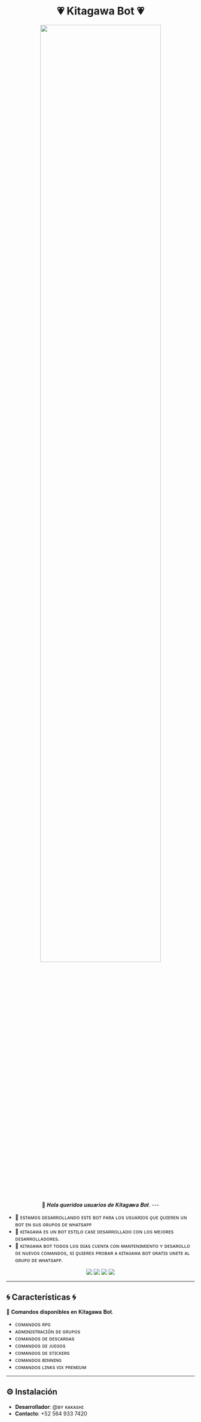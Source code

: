 <h1 align="center">💗 Kitagawa Bot 💗</h1>

<p align="center">
  <img src="https://qu.ax/HioNU.jpg" width="80%">
</p>

<p align="center">
🍒 𝑯𝒐𝒍𝒂 𝒒𝒖𝒆𝒓𝒊𝒅𝒐𝒔 𝒖𝒔𝒖𝒂𝒓𝒊𝒐𝒔 𝒅𝒆 𝑲𝒊𝒕𝒂𝒈𝒂𝒘𝒂 𝑩𝒐𝒕.
---
 
 - 🎀 ᴇsᴛᴀᴍᴏs ᴅᴇsᴀʀʀᴏʟʟᴀɴᴅᴏ ᴇsᴛᴇ ʙᴏᴛ ᴘᴀʀᴀ ʟᴏs ᴜsᴜᴀʀɪᴏs ǫᴜᴇ ǫᴜɪᴇʀᴇɴ ᴜɴ ʙᴏᴛ ᴇɴ sᴜs ɢʀᴜᴘᴏs ᴅᴇ ᴡʜᴀᴛsᴀᴘᴘ
 - 🎀 ᴋɪᴛᴀɢᴀᴡᴀ ᴇs ᴜɴ ʙᴏᴛ ᴇsᴛɪʟᴏ ᴄᴀsᴇ ᴅᴇsᴀʀʀᴏʟʟᴀᴅᴏ ᴄᴏɴ ʟᴏs ᴍᴇᴊᴏʀᴇs ᴅᴇsᴀʀʀᴏʟʟᴀᴅᴏʀᴇs.
 - 🎀 ᴋɪᴛᴀɢᴀᴡᴀ ʙᴏᴛ ᴛᴏᴅᴏs ʟᴏs ᴅɪᴀs ᴄᴜᴇɴᴛᴀ ᴄᴏɴ ᴍᴀɴᴛᴇɴɪᴍɪᴇɴᴛᴏ ʏ ᴅᴇsᴀʀᴏʟʟᴏ ᴅᴇ ɴᴜᴇᴠᴏs ᴄᴏᴍᴀɴᴅᴏs, sɪ ǫᴜɪᴇʀᴇs ᴘʀᴏʙᴀʀ ᴀ ᴋɪᴛᴀɢᴀᴡᴀ ʙᴏᴛ ɢʀᴀᴛɪs ᴜɴᴇᴛᴇ ᴀʟ ɢʀᴜᴘᴏ ᴅᴇ ᴡʜᴀᴛsᴀᴘᴘ.</p>

<p align="center">
  <a href="https://chat.whatsapp.com/CHRr2oXifFgHUcM0quJEKi"><img src="https://img.shields.io/badge/WhatsApp-Kitagawa-25D366?style=for-the-badge&logo=whatsapp&logoColor=white" /></a>
  <a href="https://www.facebook.com/profile.php?id=100088016272040"><img src="https://img.shields.io/badge/Facebook-Kitagawa-1877F2?style=for-the-badge&logo=facebook&logoColor=white" /></a>
  <a href="https://www.instagram.com/fx_kakashi_bots?igsh=em8xdnh1Y3UzZTl4"><img src="https://img.shields.io/badge/Instagram-Kitagawa-E4405F?style=for-the-badge&logo=instagram&logoColor=white" /></a>
  <a href="https://t.me/KakashiBins"><img src="https://img.shields.io/badge/Telegram-Kitagawa-0088cc?style=for-the-badge&logo=telegram&logoColor=white" /></a>
</p>

---

## 🌀 Características 🌀


🌹 𝐂𝐨𝐦𝐚𝐧𝐝𝐨𝐬 𝐝𝐢𝐬𝐩𝐨𝐧𝐢𝐛𝐥𝐞𝐬 𝐞𝐧 𝐊𝐢𝐭𝐚𝐠𝐚𝐰𝐚 𝐁𝐨𝐭. 
- ᴄᴏᴍᴀɴᴅᴏs ʀᴘɢ
- ᴀᴅᴍɪɴɪsᴛʀᴀᴄɪᴏ́ɴ ᴅᴇ ɢʀᴜᴘᴏs
- ᴄᴏᴍᴀɴᴅᴏs ᴅᴇ ᴅᴇsᴄᴀʀɢᴀs
- ᴄᴏᴍᴀɴᴅᴏs ᴅᴇ ᴊᴜᴇɢᴏs 
- ᴄᴏᴍᴀɴᴅᴏs ᴅᴇ sᴛɪᴄᴋᴇʀs
- ᴄᴏᴍᴀɴᴅᴏs ʙɪɴɴɪɴɢ
- ᴄᴏᴍᴀɴᴅᴏs ʟɪɴᴋs ᴠɪx ᴘʀᴇᴍɪᴜᴍ

---

## ⚙️ Instalación

- 𝐃𝐞𝐬𝐚𝐫𝐫𝐨𝐥𝐥𝐚𝐝𝐨𝐫: @ʙʏ ᴋᴀᴋᴀsʜɪ
- 𝐂𝐨𝐧𝐭𝐚𝐜𝐭𝐨: +52 564 933 7420
